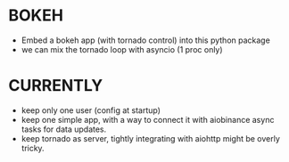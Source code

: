 # BOKEH

- Embed a bokeh app (with tornado control) into this python package
- we can mix the tornado loop with asyncio (1 proc only)

# CURRENTLY
- keep only one user (config at startup)
- keep one simple app, with a way to connect it with aiobinance async tasks for data updates.
- keep tornado as server, tightly integrating with aiohttp might be overly tricky.
